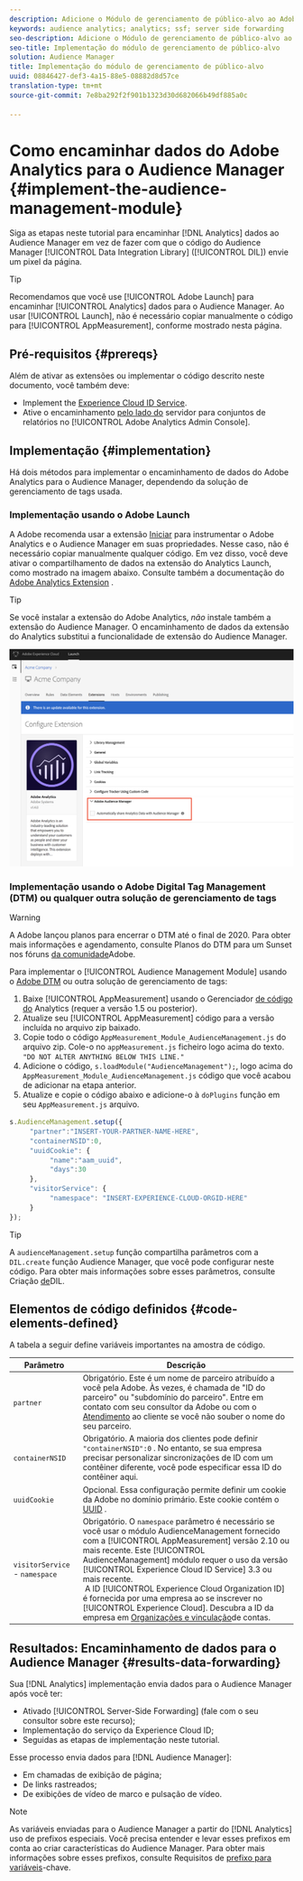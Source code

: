 ```yaml
---
description: Adicione o Módulo de gerenciamento de público-alvo ao Adobe Analytics AppMeasurement para encaminhar os dados do Analytics para o Audience Manager, em vez de fazer com que o código da Biblioteca de integração de dados (DIL) do Audience Manager envie um pixel da página.
keywords: audience analytics; analytics; ssf; server side forwarding
seo-description: Adicione o Módulo de gerenciamento de público-alvo ao Adobe Analytics AppMeasurement para encaminhar os dados do Analytics para o Audience Manager, em vez de fazer com que o código da Biblioteca de integração de dados (DIL) do Audience Manager envie um pixel da página.
seo-title: Implementação do módulo de gerenciamento de público-alvo
solution: Audience Manager
title: Implementação do módulo de gerenciamento de público-alvo
uuid: 08846427-def3-4a15-88e5-08882d8d57ce
translation-type: tm+mt
source-git-commit: 7e8ba292f2f901b1323d30d682066b49df885a0c

---
```



# Como encaminhar dados do Adobe Analytics para o Audience Manager {#implement-the-audience-management-module}

Siga as etapas neste tutorial para encaminhar [!DNL Analytics] dados ao Audience Manager em vez de fazer com que o código do Audience Manager [!UICONTROL Data Integration Library] ([!UICONTROL DIL]) envie um pixel da página.

>[!TIP]
>
>Recomendamos que você use [!UICONTROL Adobe Launch] para encaminhar [!UICONTROL Analytics] dados para o Audience Manager. Ao usar [!UICONTROL Launch], não é necessário copiar manualmente o código para [!UICONTROL AppMeasurement], conforme mostrado nesta página.

## Pré-requisitos {#prereqs}

Além de ativar as extensões ou implementar o código descrito neste documento, você também deve:

* Implement the [Experience Cloud ID Service](https://marketing.adobe.com/resources/help/en_US/mcvid/).
* Ative o encaminhamento [pelo lado do](https://docs.adobe.com/help/en/analytics/admin/admin-tools/server-side-forwarding/ssf.html) servidor para conjuntos de relatórios no [!UICONTROL Adobe Analytics Admin Console].

## Implementação {#implementation}

Há dois métodos para implementar o encaminhamento de dados do Adobe Analytics para o Audience Manager, dependendo da solução de gerenciamento de tags usada.

### Implementação usando o Adobe Launch

A Adobe recomenda usar a extensão [Iniciar](https://docs.adobe.com/content/help/en/launch/using/overview.html) para instrumentar o Adobe Analytics e o Audience Manager em suas propriedades. Nesse caso, não é necessário copiar manualmente qualquer código. Em vez disso, você deve ativar o compartilhamento de dados na extensão do Analytics Launch, como mostrado na imagem abaixo. Consulte também a documentação do [Adobe Analytics Extension](https://docs.adobe.com/content/help/en/launch/using/extensions-ref/adobe-extension/analytics-extension/overview.html#adobe-audience-manager) .

>[!TIP]
>
>Se você instalar a extensão do Adobe Analytics, *não* instale também a extensão do Audience Manager. O encaminhamento de dados da extensão do Analytics substitui a funcionalidade de extensão do Audience Manager.

![Como ativar o compartilhamento de dados da extensão do Adobe Analytics para o Audience Manager](/help/using/integration/assets/analytics-to-aam.png)

### Implementação usando o Adobe Digital Tag Management (DTM) ou qualquer outra solução de gerenciamento de tags


>[!WARNING]
>
>A Adobe lançou planos para encerrar o DTM até o final de 2020. Para obter mais informações e agendamento, consulte Planos do DTM para um Sunset nos fóruns [da comunidade](https://forums.adobe.com/community/experience-cloud/platform/launch/blog/2018/10/05/dtm-plans-for-a-sunset)Adobe.

Para implementar o [!UICONTROL Audience Management Module] usando o [Adobe DTM](https://docs.adobe.com/content/help/en/dtm/using/dtm-home.html) ou outra solução de gerenciamento de tags:

1. Baixe [!UICONTROL AppMeasurement] usando o Gerenciador [de código do](https://marketing.adobe.com/resources/help/en_US/reference/code_manager_admin.html) Analytics (requer a versão 1.5 ou posterior).
1. Atualize seu [!UICONTROL AppMeasurement] código para a versão incluída no arquivo zip baixado.
1. Copie todo o código `AppMeasurement_Module_AudienceManagement.js` do arquivo zip. Cole-o no `appMeasurement.js` ficheiro logo acima do texto. `"DO NOT ALTER ANYTHING BELOW THIS LINE."`
1. Adicione o código, `s.loadModule("AudienceManagement");`, logo acima do `AppMeasurement_Module_AudienceManagement.js` código que você acabou de adicionar na etapa anterior.
1. Atualize e copie o código abaixo e adicione-o à `doPlugins` função em seu `AppMeasurement.js` arquivo.

```js
s.AudienceManagement.setup({ 
     "partner":"INSERT-YOUR-PARTNER-NAME-HERE", 
     "containerNSID":0, 
     "uuidCookie": { 
          "name":"aam_uuid", 
          "days":30
     },
     "visitorService": {
          "namespace": "INSERT-EXPERIENCE-CLOUD-ORGID-HERE" 
     } 
});
```

>[!TIP]
>
>A `audienceManagement.setup` função compartilha parâmetros com a `DIL.create` função Audience Manager, que você pode configurar neste código. Para obter mais informações sobre esses parâmetros, consulte Criação [de](../../dil/dil-class-overview/dil-create.md#dil-create)DIL.

## Elementos de código definidos {#code-elements-defined}

A tabela a seguir define variáveis importantes na amostra de código.

| Parâmetro | Descrição |
|--- |--- |
| `partner` | Obrigatório. Este é um nome de parceiro atribuído a você pela Adobe. Às vezes, é chamada de &quot;ID do parceiro&quot; ou &quot;subdomínio do parceiro&quot;.  Entre em contato com seu consultor da Adobe ou com o [Atendimento](https://helpx.adobe.com/marketing-cloud/contact-support.html) ao cliente se você não souber o nome do seu parceiro. |
| `containerNSID` | Obrigatório. A maioria dos clientes pode definir `"containerNSID":0` . No entanto, se sua empresa precisar personalizar sincronizações de ID com um contêiner diferente, você pode especificar essa ID do contêiner aqui. |
| `uuidCookie` | Opcional. Essa configuração permite definir um cookie da Adobe no domínio primário. Este cookie contém o [UUID](../../reference/ids-in-aam.md) . |
| `visitorService` - `namespace` | Obrigatório. O `namespace` parâmetro é necessário se você usar o módulo AudienceManagement fornecido com a [!UICONTROL AppMeasurement] versão 2.10 ou mais recente. Este [!UICONTROL AudienceManagement] módulo requer o uso da versão [!UICONTROL Experience Cloud ID Service] 3.3 ou mais recente. <br> A ID [!UICONTROL Experience Cloud Organization ID] é fornecida por uma empresa ao se inscrever no [!UICONTROL Experience Cloud]. Descubra a ID da empresa em [Organizações e vinculação](https://marketing.adobe.com/resources/help/en_US/mcloud/organizations.html)de contas. |

## Resultados: Encaminhamento de dados para o Audience Manager {#results-data-forwarding}

Sua [!DNL Analytics] implementação envia dados para o Audience Manager após você ter:

* Ativado [!UICONTROL Server-Side Forwarding] (fale com o seu consultor sobre este recurso);
* Implementação do serviço da Experience Cloud ID;
* Seguidas as etapas de implementação neste tutorial.

Esse processo envia dados para [!DNL Audience Manager]:

* Em chamadas de exibição de página;
* De links rastreados;
* De exibições de vídeo de marco e pulsação de vídeo.

>[!NOTE]
>
>As variáveis enviadas para o Audience Manager a partir do [!DNL Analytics] uso de prefixos especiais. Você precisa entender e levar esses prefixos em conta ao criar características do Audience Manager. Para obter mais informações sobre esses prefixos, consulte Requisitos de [prefixo para variáveis](../../features/traits/trait-variable-prefixes.md)-chave.